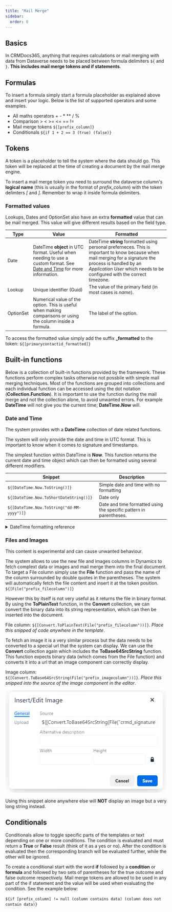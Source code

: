 ```yaml
---
title: "Mail Merge"
sidebar:
  order: 0
---
```


## Basics

In CRMDocs365, anything that requires calculations or mail merging with data from Dataverse needs to be placed between formula delimiters `${` and `}`. **This includes mail merge tokens and if statements**.

## Formulas

To insert a formula simply start a formula placeholder as explained above and insert your logic. Below is the list of supported operators and some examples.

- All maths operators + - \* \*\* / %
- Comparison > < >= \<= == !=
- Mail merge tokens `${[prefix_column]}`
- Conditionals `${if 1 + 2 == 3 (true) (false)}`

## Tokens

A token is a placeholder to tell the system where the data should go. This token will be replaced at the time of creating a document by the mail merge engine.

To insert a mail merge token you need to surround the dataverse column's **logical name** (this is usually in the format of _prefix_column_) with the token delimters _[_ and _]_. Remember to wrap it inside formula delimiters.

### Formatted values

Lookups, Dates and OptionSet also have an extra **formatted** value that can be mail merged. This value will give different results based on the field type.

| Type      | Value                                                                                                                                    | Formatted                                                                                                                                                                                                                             |
| --------- | ---------------------------------------------------------------------------------------------------------------------------------------- | ------------------------------------------------------------------------------------------------------------------------------------------------------------------------------------------------------------------------------------- |
| Date      | DateTime **object** in UTC format. Useful when needing to use a custom format. See [Date and Time](#date-and-time) for more information. | DateTime **string** formatted using personal preferneces. This is important to know because when mail merging for a signature the process is handled by an _Application User_ which needs to be configured with the correct timezone. |
| Lookup    | Unique identifier (Guid)                                                                                                                 | The value of the primary field (in most cases is _name_).                                                                                                                                                                             |
| OptionSet | Numerical value of the option. This is useful when making comparisons or using the column inside a formula.                              | The label of the option.                                                                                                                                                                                                              |

To access the formatted value simply add the suffix **\_formatted** to the token: `${[primarycontactid_formatted]}`

## Built-in functions

Below is a collection of built-in functions provided by the framework. These functions perform complex tasks otherwise not possbile with simple mail merging techniques. Most of the functions are grouped into collections and each individual function can be accessed using the dot notation (**Collection.Function**). It is important to use the function during the mail merge and not the collection alone, to avoid unwanted errors. For example **DateTime** will not give you the current time; **DateTime.Now** will.

### Date and Time

The system provides with a **DateTime** collection of date related functions.

The system will only provide the date and time in UTC format. This is important to know when it comes to signature and timestamps.

The simplest function within DateTime is **Now**. This function returns the current date and time object which can then be formatted using several different modifiers.

| Snippet                                    | Description                                                        |
| ------------------------------------------ | ------------------------------------------------------------------ |
| `${[DateTime.Now.ToString()]}`             | Simple date and time with no formatting                            |
| `${[DateTime.Now.ToShortDateString()]}`    | Date only                                                          |
| `${[DateTime.Now.ToString("dd-MM-yyyy")]}` | Date and time formatted using the specific pattern in parentheses. |

<details>
<summary>DateTime formatting reference</summary>
The table below explains in details how to use the formatting options for a date object. Some of the formatting are quite advanced and are only used in special cases.
| Token | Description |
|-------|-------------|
| d | Day of the month as a number from 1 through 31. |
| dd | Day of the month as a number from 01 through 31. |
| ddd | Abbreviated name of the day (Mon, Tue, etc.). |
| dddd | Full name of the day (Monday, Tuesday, etc.). |
| h | 12-hour clock hour (7). |
| hh | 12-hour clock hour with leading zero (07). |
| H | 24-hour clock hour (19). |
| HH | 24-hour clock hour with leading zero. |
| m | Minutes. |
| mm | Minutes with leading zero. |
| M | Month number (5). |
| MM | Month number with leading zero (05). |
| MMM | Abbreviated month name (Nov, Dec, etc.). |
| MMMM | Full month name (November, December, etc.). |
| s | Seconds. |
| ss | Seconds with leading zero. |
| t | Abbreviated AM / PM (A or P). |
| tt | AM / PM. |
| y | Up to two digits year (24). |
| yy | Up to three digits year with leding zero (024). |
| yyy | Full year (2024). |
| yyyy | Full year with leading zero (2024). |
| K | Timezone information (+05:00). |
| z | Signed offset of the local operating system time zone from UTC, measured in hours (+4). |
| zz | Same as **z** but with leading 0 (+04). |
| zzz | Same as **zz** but measured in hours and minutes (+04:00). |
| f-fffffff | Each **f** represents a significant digit in the seconds fraction. a single f represents tenths of a second while seven fs represent ten-millionths of a second. |

Below are some example snippets that can be quickly referenced and used in your templates.
| Snippet | Result |
|---------|--------|
| `${[DateTime.Now.ToString("MM/dd/yyyy")]}` | 05/29/2015 |
| `${[DateTime.Now.ToString("dddd, dd MMMM yyyy")]}` | Friday, 29 May 2015 |
| `${[DateTime.Now.ToString("dddd, dd MMMM yyyy")]}` | Friday, 29 May 2015 05:50 |
| `${[DateTime.Now.ToString("dddd, dd MMMM yyyy")]}` | Friday, 29 May 2015 05:50 AM |
| `${[DateTime.Now.ToString("dddd, dd MMMM yyyy")]}` | Friday, 29 May 2015 5:50 |
| `${[DateTime.Now.ToString("dddd, dd MMMM yyyy")]}` | Friday, 29 May 2015 5:50 AM |
| `${[DateTime.Now.ToString("dddd, dd MMMM yyyy HH:mm:ss")]}` | Friday, 29 May 2015 05:50:06 |
| `${[DateTime.Now.ToString("MM/dd/yyyy HH:mm")]}` | 05/29/2015 05:50 |
| `${[DateTime.Now.ToString("MM/dd/yyyy hh:mm tt")]}` | 05/29/2015 05:50 AM |
| `${[DateTime.Now.ToString("MM/dd/yyyy H:mm")]}` | 05/29/2015 5:50 |
| `${[DateTime.Now.ToString("MM/dd/yyyy h:mm tt")]}` | 05/29/2015 5:50 AM |
| `${[DateTime.Now.ToString("MM/dd/yyyy HH:mm:ss")]}` | 05/29/2015 05:50:06 |
| `${[DateTime.Now.ToString("MMMM dd")]}` | May 29 |
| `${[DateTime.Now.ToString("yyyy-MM-ddTHH:mm:ss.fffffffK")]}` | 2015-05-16T05:50:06.7199222-04:00 |
| `${[DateTime.Now.ToString("ddd, dd MMM yyy HH:mm:ss GMT")]}` | Fri, 16 May 2015 05:50:06 GMT |
| `${[DateTime.Now.ToString("yyyy-MM-ddTHH:mm:ss")]}` | 2015-05-16T05:50:06 |
| `${[DateTime.Now.ToString("HH:mm")]}` | 05:50 |
| `${[DateTime.Now.ToString("hh:mm tt")]}` | 05:50 AM |
| `${[DateTime.Now.ToString("H:mm")]}` | 5:50 |
| `${[DateTime.Now.ToString("h:mm tt")]}` | 5:50 AM |
| `${[DateTime.Now.ToString("HH:mm:ss")]}` | 05:50:06 |
| `${[DateTime.Now.ToString("yyyy MMMM")]}` | 2015 May |

</details>

### Files and Images

This content is experimental and can cause unwanted behaviour.

The system allows to use the new file and images columns in Dynamics to fetch complext data or images and mail merge them into the final document. To target a File column simply use the **File** function and pass the name of the column surrounded by double quotes in the parentheses. The system will automatically fetch the file content and insert it at the token position. `${[File("prefix_filecolumn")]}`

However this by itself is not very useful as it returns the file in binary format. By using the **ToPlainText** function, in the **Convert** collection, we can convert the binary data into its string representation, which can then be inserted into the document.

File column: `${[Convert.ToPlainText(File("prefix_filecolumn"))]}`. _Place this snipped of code anywhere in the template_.

To fetch an image it is a very similar process but the data needs to be converted to a special url that the system can display. We can use the **Convert** collection again which includes the **ToBase64SrcString** function. This function expects binary data (which comes from the File function) and converts it into a url that an image component can correctly display.

Image column: `${[Convert.ToBase64SrcString(File("prefix_imagecolumn"))]}`. _Place this snipped into the source of the image component in the editor_.

![image source component](../../../../assets/dms/images/image-dialog.png)

Using this snippet alone anywhere else will **NOT** display an image but a very long string instead.

## Conditionals

Conditionals allow to toggle specific parts of the templates or text depending on one or more conditions. The condition is evaluated and must return a **True** or **False** result (think of it as a yes or no). After the condition is evaluated then the corresponding branch will be evaluated further, while the other will be ignored.

To create a conditional start with the word **if** followed by a **condition** or **formula** and followed by two sets of parentheses for the true outcome and false outcome respectively. Mail merge tokens are allowed to be used in any part of the if statement and the value will be used when evaluating the condition. See the example below:

`${if [prefix_column] != null (column contains data) (column does not contain data)}`
